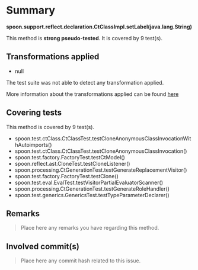 # Summary
**spoon.support.reflect.declaration.CtClassImpl.setLabel(java.lang.String)**

This method is **strong pseudo-tested**.
It is covered by 9 test(s). 


## Transformations applied

- null


The test suite was not able to detect any transformation applied.

More information about the transformations applied can be found [here](https://github.com/STAMP-project/pitest-descartes)

## Covering tests
This method is covered by 9 test(s).
* spoon.test.ctClass.CtClassTest.testCloneAnonymousClassInvocationWithAutoimports()
* spoon.test.ctClass.CtClassTest.testCloneAnonymousClassInvocation()
* spoon.test.factory.FactoryTest.testCtModel()
* spoon.reflect.ast.CloneTest.testCloneListener()
* spoon.processing.CtGenerationTest.testGenerateReplacementVisitor()
* spoon.test.factory.FactoryTest.testClone()
* spoon.test.eval.EvalTest.testVisitorPartialEvaluatorScanner()
* spoon.processing.CtGenerationTest.testGenerateRoleHandler()
* spoon.test.generics.GenericsTest.testTypeParameterDeclarer()


## Remarks
> Place here any remarks you have regarding this method.

## Involved commit(s)

> Place here any commit hash related to this issue.
